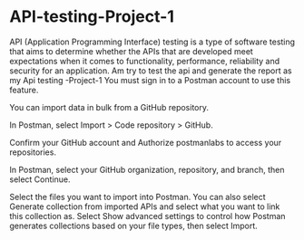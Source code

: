 # API-testing-Project-1
API (Application Programming Interface) testing is a type of software testing that aims to determine whether the APIs that are developed meet expectations when it comes to functionality, performance, reliability and security for an application. Am try to test the api and generate the report as my Api testing -Project-1
You must sign in to a Postman account to use this feature.

You can import data in bulk from a GitHub repository.

In Postman, select Import > Code repository > GitHub.

Confirm your GitHub account and Authorize postmanlabs to access your repositories.

In Postman, select your GitHub organization, repository, and branch, then select Continue.

Select the files you want to import into Postman. You can also select Generate collection from imported APIs and select what you want to link this collection as. Select Show advanced settings to control how Postman generates collections based on your file types, then select Import.

